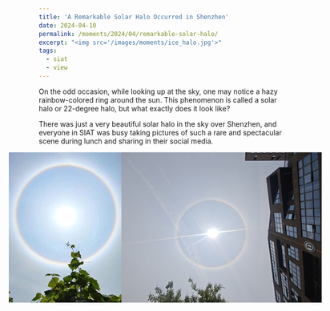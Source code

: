 ```yaml
---
title: 'A Remarkable Solar Halo Occurred in Shenzhen'
date: 2024-04-10
permalink: /moments/2024/04/remarkable-solar-halo/
excerpt: "<img src='/images/moments/ice_halo.jpg'>"
tags:
  - siat
  - view
---
```


On the odd occasion, while looking up at the sky, one may notice a hazy rainbow-colored ring around the sun. This phenomenon is called a solar halo or 22-degree halo, but what exactly does it look like?

There was just a very beautiful solar halo in the sky over Shenzhen, and everyone in SIAT was busy taking pictures of such a rare and spectacular scene during lunch and sharing in their social media.

<div style="display:flex;justify-content:center;">
    <img src='/images/moments/ice_halo.jpg'>
    <img src='/images/moments/ice_halo3.jpg'>
</div>

